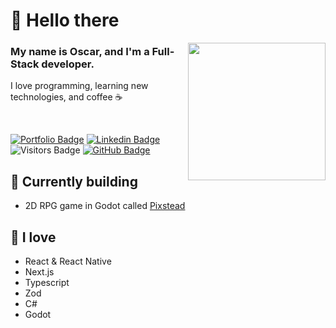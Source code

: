 <h1> 👋 Hello there </h1>

<img src="https://i.imgur.com/OOpRj.gif" align="right" width="220" />

### My name is Oscar, and I'm a Full-Stack developer.

I love programming, learning new technologies, and coffee ☕️

<br>

[![Portfolio Badge](https://img.shields.io/badge/-Portfolio-ea3d61?style=for-the-badge&logo=Svelte&logoColor=black&link=https://landmark.sh/)](https://landmark.sh/)
[![Linkedin Badge](https://img.shields.io/badge/-LinkedIn-ea3d61?style=for-the-badge&logo=Linkedin&logoColor=black&link=https://www.linkedin.com/in/oscar-landmark-529673a1/)](https://www.linkedin.com/in/oscar-landmark-529673a1/)
![Visitors Badge](https://komarev.com/ghpvc/?username=oscarklm&label=Visitors&style=for-the-badge&color=ea3d61)
[![GitHub Badge](https://img.shields.io/github/followers/oscarklm?label=follow&style=for-the-badge&color=ea3d61)](https://github.com/oscarklm)

## 🚧 Currently building
- 2D RPG game in Godot called [Pixstead](https://github.com/oscarklm/pixstead)

## 💙 I love 

- React & React Native
- Next.js
- Typescript
- Zod
- C#
- Godot
